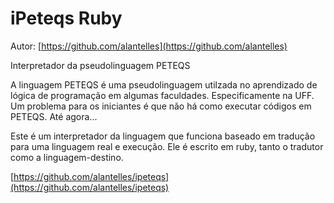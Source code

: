 # iPeteqs Ruby

Autor: [https://github.com/alantelles](https://github.com/alantelles)

Interpretador da pseudolinguagem PETEQS

A linguagem PETEQS é uma pseudolinguagem utilzada no aprendizado de lógica de programação em algumas faculdades. Especificamente na UFF. Um problema para os iniciantes é que não há como executar códigos em PETEQS. Até agora...

Este é um interpretador da linguagem que funciona baseado em tradução para uma linguagem real e execução. Ele é escrito em ruby, tanto o tradutor como a linguagem-destino.

[https://github.com/alantelles/ipeteqs](https://github.com/alantelles/ipeteqs)
